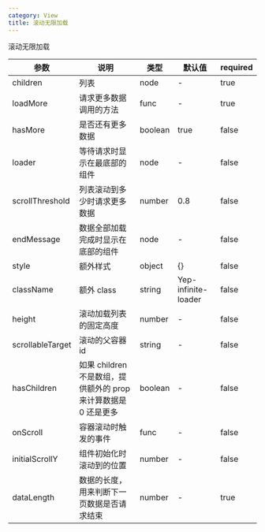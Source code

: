 ```yaml
---
category: View
title: 滚动无限加载
---
```


滚动无限加载

<DEMO>

| 参数             | 说明                                                            | 类型    | 默认值              | required |
| ---------------- | --------------------------------------------------------------- | ------- | ------------------- | -------- |
| children         | 列表                                                            | node    | -                   | true     |
| loadMore         | 请求更多数据调用的方法                                          | func    | -                   | true     |
| hasMore          | 是否还有更多数据                                                | boolean | true                | false    |
| loader           | 等待请求时显示在最底部的组件                                    | node    | -                   | false    |
| scrollThreshold  | 列表滚动到多少时请求更多数据                                    | number  | 0.8                 | false    |
| endMessage       | 数据全部加载完成时显示在底部的组件                              | node    | -                   | false    |
| style            | 额外样式                                                        | object  | {}                  | false    |
| className        | 额外 class                                                      | string  | Yep-infinite-loader | false    |
| height           | 滚动加载列表的固定高度                                          | number  | -                   | false    |
| scrollableTarget | 滚动的父容器 id                                                 | string  | -                   | false    |
| hasChildren      | 如果 children 不是数组，提供额外的 prop 来计算数据是 0 还是更多 | boolean | -                   | false    |
| onScroll         | 容器滚动时触发的事件                                            | func    | -                   | false    |
| initialScrollY   | 组件初始化时滚动到的位置                                        | number  | -                   | false    |
| dataLength       | 数据的长度，用来判断下一页数据是否请求结束                      | number  | -                   | true     |

